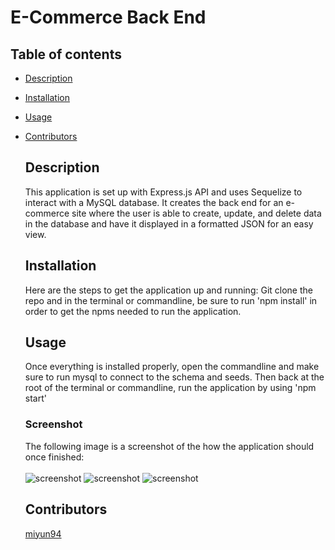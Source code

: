 
  # E-Commerce Back End
  
  ## Table of contents
- [Description](#Description)
- [Installation](#Installation)
- [Usage](#Usage)
- [Contributors](#Contributors)

  ## Description
  This application is set up with Express.js API and uses Sequelize to interact with a MySQL database. It creates the back end for an e-commerce site where the user is able to create, update, and delete data in the database and have it displayed in a formatted JSON for an easy view.


  ## Installation
  Here are the steps to get the application up and running: 
  Git clone the repo and in the terminal or commandline, be sure to run 'npm install' in order to get the npms needed to run the application.

  ## Usage
  Once everything is installed properly, open the commandline and make sure to run mysql to connect to the schema and seeds. Then back at the root of the terminal or commandline, run the application by using 'npm start'
  
  ### Screenshot
  The following image is a screenshot of the how the application should once finished:
  <br/>
  <br/>
  ![screenshot](https://user-images.githubusercontent.com/74436613/111058037-8ccdc100-8440-11eb-99d6-521386a29679.png)
  ![screenshot](https://user-images.githubusercontent.com/74436613/111058160-5b092a00-8441-11eb-9eaa-7e742216dca2.png)
  ![screenshot](https://user-images.githubusercontent.com/74436613/111058703-ff40a000-8444-11eb-91ae-288f74db7a04.png)

  ## Contributors 
  [miyun94](https://github.com/miyun94)
  
